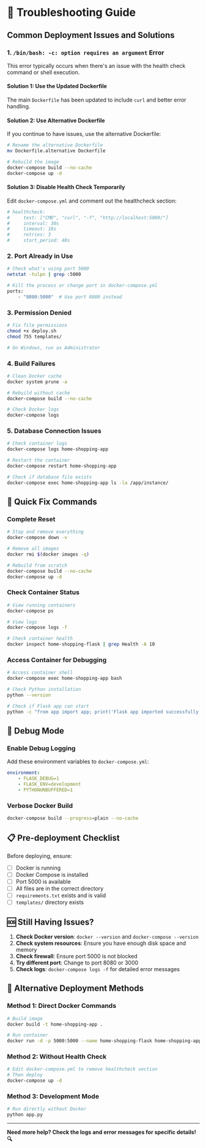 # 🚨 Troubleshooting Guide

## Common Deployment Issues and Solutions

### 1. `/bin/bash: -c: option requires an argument` Error

This error typically occurs when there's an issue with the health check command or shell execution.

#### Solution 1: Use the Updated Dockerfile

The main `Dockerfile` has been updated to include `curl` and better error handling.

#### Solution 2: Use Alternative Dockerfile

If you continue to have issues, use the alternative Dockerfile:

```bash
# Rename the alternative Dockerfile
mv Dockerfile.alternative Dockerfile

# Rebuild the image
docker-compose build --no-cache
docker-compose up -d
```

#### Solution 3: Disable Health Check Temporarily

Edit `docker-compose.yml` and comment out the healthcheck section:

```yaml
# healthcheck:
#     test: ["CMD", "curl", "-f", "http://localhost:5000/"]
#     interval: 30s
#     timeout: 10s
#     retries: 3
#     start_period: 40s
```

### 2. Port Already in Use

```bash
# Check what's using port 5000
netstat -tulpn | grep :5000

# Kill the process or change port in docker-compose.yml
ports:
    - "8080:5000"  # Use port 8080 instead
```

### 3. Permission Denied

```bash
# Fix file permissions
chmod +x deploy.sh
chmod 755 templates/

# On Windows, run as Administrator
```

### 4. Build Failures

```bash
# Clean Docker cache
docker system prune -a

# Rebuild without cache
docker-compose build --no-cache

# Check Docker logs
docker-compose logs
```

### 5. Database Connection Issues

```bash
# Check container logs
docker-compose logs home-shopping-app

# Restart the container
docker-compose restart home-shopping-app

# Check if database file exists
docker-compose exec home-shopping-app ls -la /app/instance/
```

## 🔧 Quick Fix Commands

### Complete Reset

```bash
# Stop and remove everything
docker-compose down -v

# Remove all images
docker rmi $(docker images -q)

# Rebuild from scratch
docker-compose build --no-cache
docker-compose up -d
```

### Check Container Status

```bash
# View running containers
docker-compose ps

# View logs
docker-compose logs -f

# Check container health
docker inspect home-shopping-flask | grep Health -A 10
```

### Access Container for Debugging

```bash
# Access container shell
docker-compose exec home-shopping-app bash

# Check Python installation
python --version

# Check if Flask app can start
python -c "from app import app; print('Flask app imported successfully')"
```

## 🐛 Debug Mode

### Enable Debug Logging

Add these environment variables to `docker-compose.yml`:

```yaml
environment:
    - FLASK_DEBUG=1
    - FLASK_ENV=development
    - PYTHONUNBUFFERED=1
```

### Verbose Docker Build

```bash
docker-compose build --progress=plain --no-cache
```

## 📋 Pre-deployment Checklist

Before deploying, ensure:

-   [ ] Docker is running
-   [ ] Docker Compose is installed
-   [ ] Port 5000 is available
-   [ ] All files are in the correct directory
-   [ ] `requirements.txt` exists and is valid
-   [ ] `templates/` directory exists

## 🆘 Still Having Issues?

1. **Check Docker version**: `docker --version` and `docker-compose --version`
2. **Check system resources**: Ensure you have enough disk space and memory
3. **Check firewall**: Ensure port 5000 is not blocked
4. **Try different port**: Change to port 8080 or 3000
5. **Check logs**: `docker-compose logs -f` for detailed error messages

## 🔄 Alternative Deployment Methods

### Method 1: Direct Docker Commands

```bash
# Build image
docker build -t home-shopping-app .

# Run container
docker run -d -p 5000:5000 --name home-shopping-flask home-shopping-app
```

### Method 2: Without Health Check

```bash
# Edit docker-compose.yml to remove healthcheck section
# Then deploy
docker-compose up -d
```

### Method 3: Development Mode

```bash
# Run directly without Docker
python app.py
```

---

**Need more help? Check the logs and error messages for specific details! 🔍**
